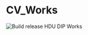# CV_Works

![Build release](https://github.com/ParticleG/CV_Works/workflows/Build%20release/badge.svg?branch=main)
HDU DIP Works
